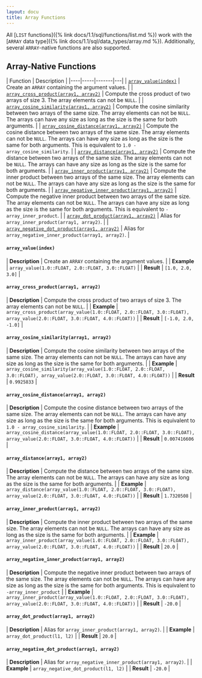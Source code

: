 ```yaml
---
layout: docu
title: Array Functions
---
```


<!-- markdownlint-disable MD001 -->

All [`LIST` functions]({% link docs/1.1/sql/functions/list.md %}) work with the [`ARRAY` data type]({% link docs/1.1/sql/data_types/array.md %}). Additionally, several `ARRAY`-native functions are also supported.

## Array-Native Functions

| Function | Description |
|----|-----|-------|---|
| [`array_value(index)`](#array_valueindex)                                                      | Create an `ARRAY` containing the argument values.                                                                                                                                                                                              |
| [`array_cross_product(array1, array2)`](#array_cross_productarray1-array2)                     | Compute the cross product of two arrays of size 3. The array elements can not be `NULL`.                                                                                                                                                       |
| [`array_cosine_similarity(array1, array2)`](#array_cosine_similarityarray1-array2)             | Compute the cosine similarity between two arrays of the same size. The array elements can not be `NULL`. The arrays can have any size as long as the size is the same for both arguments.                                                      |
| [`array_cosine_distance(array1, array2)`](#array_cosine_distancearray1-array2)                 | Compute the cosine distance between two arrays of the same size. The array elements can not be `NULL`. The arrays can have any size as long as the size is the same for both arguments. This is equivalent to `1.0 - array_cosine_similarity`. |
| [`array_distance(array1, array2)`](#array_distancearray1-array2)                               | Compute the distance between two arrays of the same size. The array elements can not be `NULL`. The arrays can have any size as long as the size is the same for both arguments.                                                               |
| [`array_inner_product(array1, array2)`](#array_inner_productarray1-array2)                     | Compute the inner product between two arrays of the same size. The array elements can not be `NULL`. The arrays can have any size as long as the size is the same for both arguments.                                                          |
| [`array_negative_inner_product(array1, array2)`](#array_negative_inner_productarray1-array2)   | Compute the negative inner product between two arrays of the same size. The array elements can not be `NULL`. The arrays can have any size as long as the size is the same for both arguments. This is equivalent to `-array_inner_product`.   |
| [`array_dot_product(array1, array2)`](#array_dot_productarray1-array2)                         | Alias for `array_inner_product(array1, array2)`.                                                                                                                                                                                               |
| [`array_negative_dot_product(array1, array2)`](#array_negative_dot_productarray1-array2)       | Alias for `array_negative_inner_product(array1, array2)`.                                                                                                                                                                                      |

#### `array_value(index)`

<div class="nostroke_table"></div>

| **Description** | Create an `ARRAY` containing the argument values. |
| **Example** | `array_value(1.0::FLOAT, 2.0::FLOAT, 3.0::FLOAT)` |
| **Result** | `[1.0, 2.0, 3.0]` |

#### `array_cross_product(array1, array2)`

<div class="nostroke_table"></div>

| **Description** | Compute the cross product of two arrays of size 3. The array elements can not be `NULL`. |
| **Example** | `array_cross_product(array_value(1.0::FLOAT, 2.0::FLOAT, 3.0::FLOAT), array_value(2.0::FLOAT, 3.0::FLOAT, 4.0::FLOAT))` |
| **Result** | `[-1.0, 2.0, -1.0]` |

#### `array_cosine_similarity(array1, array2)`

<div class="nostroke_table"></div>

| **Description** | Compute the cosine similarity between two arrays of the same size. The array elements can not be `NULL`. The arrays can have any size as long as the size is the same for both arguments. |
| **Example** | `array_cosine_similarity(array_value(1.0::FLOAT, 2.0::FLOAT, 3.0::FLOAT), array_value(2.0::FLOAT, 3.0::FLOAT, 4.0::FLOAT))` |
| **Result** | `0.9925833` |

#### `array_cosine_distance(array1, array2)`

<div class="nostroke_table"></div>

| **Description** | Compute the cosine distance between two arrays of the same size. The array elements can not be `NULL`. The arrays can have any size as long as the size is the same for both arguments. This is equivalent to `1.0 - array_cosine_similarity`. |
| **Example** | `array_cosine_distance(array_value(1.0::FLOAT, 2.0::FLOAT, 3.0::FLOAT), array_value(2.0::FLOAT, 3.0::FLOAT, 4.0::FLOAT))` |
| **Result** | `0.007416606` |

#### `array_distance(array1, array2)`

<div class="nostroke_table"></div>

| **Description** | Compute the distance between two arrays of the same size. The array elements can not be `NULL`. The arrays can have any size as long as the size is the same for both arguments. |
| **Example** | `array_distance(array_value(1.0::FLOAT, 2.0::FLOAT, 3.0::FLOAT), array_value(2.0::FLOAT, 3.0::FLOAT, 4.0::FLOAT))` |
| **Result** | `1.7320508` |

#### `array_inner_product(array1, array2)`

<div class="nostroke_table"></div>

| **Description** | Compute the inner product between two arrays of the same size. The array elements can not be `NULL`. The arrays can have any size as long as the size is the same for both arguments. |
| **Example** | `array_inner_product(array_value(1.0::FLOAT, 2.0::FLOAT, 3.0::FLOAT), array_value(2.0::FLOAT, 3.0::FLOAT, 4.0::FLOAT))` |
| **Result** | `20.0` |

#### `array_negative_inner_product(array1, array2)`

<div class="nostroke_table"></div>

| **Description** | Compute the negative inner product between two arrays of the same size. The array elements can not be `NULL`. The arrays can have any size as long as the size is the same for both arguments. This is equivalent to `-array_inner_product` |
| **Example** | `array_inner_product(array_value(1.0::FLOAT, 2.0::FLOAT, 3.0::FLOAT), array_value(2.0::FLOAT, 3.0::FLOAT, 4.0::FLOAT))` |
| **Result** | `-20.0` |

#### `array_dot_product(array1, array2)`

<div class="nostroke_table"></div>

| **Description** | Alias for `array_inner_product(array1, array2)`. |
| **Example** | `array_dot_product(l1, l2)` |
| **Result** | `20.0` |

#### `array_negative_dot_product(array1, array2)`

<div class="nostroke_table"></div>

| **Description** | Alias for `array_negative_inner_product(array1, array2)`. |
| **Example** | `array_negative_dot_product(l1, l2)` |
| **Result** | `-20.0` |